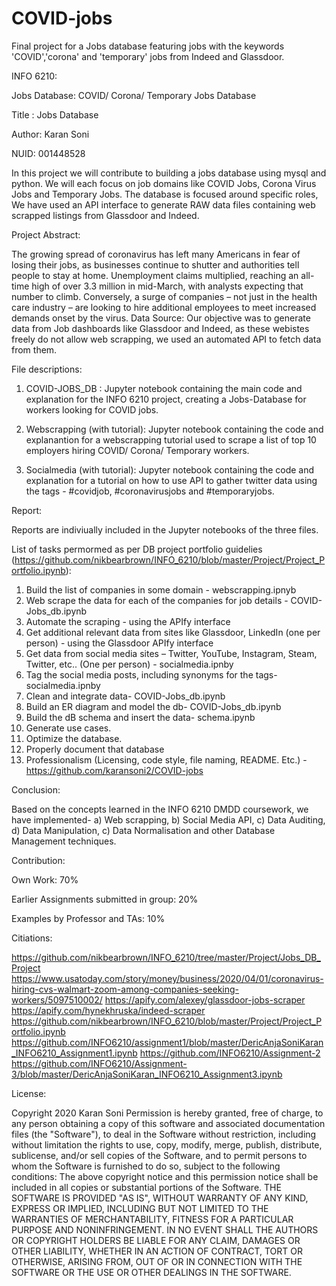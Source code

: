 # COVID-jobs
Final project for a Jobs database featuring jobs with the keywords 'COVID','corona' and 'temporary' jobs from Indeed and Glassdoor.

INFO 6210: 

Jobs Database: COVID/ Corona/ Temporary Jobs Database

Title : Jobs Database 

Author: Karan Soni 


NUID: 001448528



In this project we will contribute to building a jobs database using mysql and python. We will each focus on job domains like COVID Jobs, Corona Virus Jobs and Temporary Jobs. The database is focused around specific roles, We have used an API interface to generate RAW data files containing web scrapped listings from Glassdoor and Indeed.



Project Abstract:

The growing spread of coronavirus has left many Americans in fear of losing their jobs, as businesses continue to shutter and authorities tell people to stay at home. Unemployment claims multiplied, reaching an all-time high of over 3.3 million in mid-March, with analysts expecting that number to climb. Conversely, a surge of companies – not just in the health care industry – are looking to hire additional employees to meet increased demands onset by the virus.
Data Source: Our objective was to generate data from Job dashboards like Glassdoor and Indeed, as these webistes freely do not allow web scrapping, we used an automated API to fetch data from them.



File descriptions:

1) COVID-JOBS_DB :
    Jupyter notebook containing the main code and explanation for the INFO 6210 project, creating a Jobs-Database for workers looking for COVID jobs. 
    
 2) Webscrapping (with tutorial):
    Jupyter notebook containing the code and explanantion for a webscrapping tutorial used to scrape a list of top 10 employers hiring COVID/ Corona/ Temporary workers.
    
 3) Socialmedia (with tutorial):
    Jupyter notebook containing the code and explanation for a tutorial on how to use API to gather twitter data using the tags - #covidjob, #coronavirusjobs and #temporaryjobs. 
    
    
 Report: 
 
 Reports are indiviually included in the Jupyter notebooks of the three files. 
 
 
 List of tasks permormed as per DB project portfolio guidelies (https://github.com/nikbearbrown/INFO_6210/blob/master/Project/Project_Portfolio.ipynb):
 
1) Build the list of companies in some domain - webscrapping.ipnyb 
2) Web scrape the data for each of the companies for job details - COVID-Jobs_db.ipynb
3) Automate the scraping - using the APIfy interface
4) Get additional relevant data from sites like Glassdoor, LinkedIn (one per person) - using the Glassdoor APIfy interface
5) Get data from social media sites – Twitter, YouTube, Instagram, Steam, Twitter, etc.. (One per person) - socialmedia.ipnby
6) Tag the social media posts, including synonyms for the tags- socialmedia.ipnby
7) Clean and integrate data- COVID-Jobs_db.ipynb
8) Build an ER diagram and model the db- COVID-Jobs_db.ipynb
9) Build the dB schema and insert the data- schema.ipynb
10) Generate use cases.
11) Optimize the database.
12) Properly document that database
13) Professionalism (Licensing, code style, file naming, README. Etc.) - https://github.com/karansoni2/COVID-jobs

 
 
 Conclusion: 
 
 Based on the concepts learned in the INFO 6210 DMDD coursework, we have implemented- 
 a) Web scrapping, 
 b) Social Media API, 
 c) Data Auditing, 
 d) Data Manipulation, 
 c) Data Normalisation 
 and other Database Management techniques. 
 
 
 
 Contribution: 
 
 
 Own Work: 70%
 
 Earlier Assignments submitted in group: 20%
 
 Examples by Professor and TAs: 10%
 
 
 Citiations:
 
 
https://github.com/nikbearbrown/INFO_6210/tree/master/Project/Jobs_DB_Project
https://www.usatoday.com/story/money/business/2020/04/01/coronavirus-hiring-cvs-walmart-zoom-among-companies-seeking-workers/5097510002/
https://apify.com/alexey/glassdoor-jobs-scraper
https://apify.com/hynekhruska/indeed-scraper
https://github.com/nikbearbrown/INFO_6210/blob/master/Project/Project_Portfolio.ipynb
https://github.com/INFO6210/assignment1/blob/master/DericAnjaSoniKaran_INFO6210_Assignment1.ipynb
https://github.com/INFO6210/Assignment-2
https://github.com/INFO6210/Assignment-3/blob/master/DericAnjaSoniKaran_INFO6210_Assignment3.ipynb


License:


Copyright 2020 Karan Soni Permission is hereby granted, free of charge, to any person obtaining a copy of this software and associated documentation files (the "Software"), to deal in the Software without restriction, including without limitation the rights to use, copy, modify, merge, publish, distribute, sublicense, and/or sell copies of the Software, and to permit persons to whom the Software is furnished to do so, subject to the following conditions: The above copyright notice and this permission notice shall be included in all copies or substantial portions of the Software. 
THE SOFTWARE IS PROVIDED "AS IS", WITHOUT WARRANTY OF ANY KIND, EXPRESS OR IMPLIED, INCLUDING BUT NOT LIMITED TO THE WARRANTIES OF MERCHANTABILITY, FITNESS FOR A PARTICULAR PURPOSE AND NONINFRINGEMENT. IN NO EVENT SHALL THE AUTHORS OR COPYRIGHT HOLDERS BE LIABLE FOR ANY CLAIM, DAMAGES OR OTHER LIABILITY, WHETHER IN AN ACTION OF CONTRACT, TORT OR OTHERWISE, ARISING FROM, OUT OF OR IN CONNECTION WITH THE SOFTWARE OR THE USE OR OTHER DEALINGS IN THE SOFTWARE.

 
 
